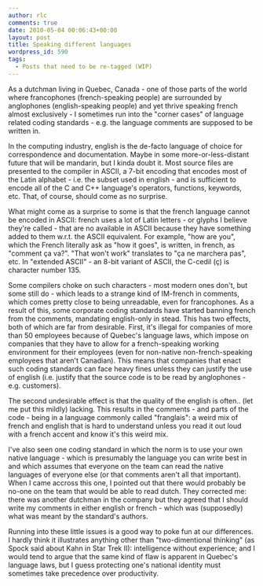 ```yaml
---
author: rlc
comments: true
date: 2010-05-04 00:06:43+00:00
layout: post
title: Speaking different languages
wordpress_id: 590
tags:
  - Posts that need to be re-tagged (WIP)
---
```


As a dutchman living in Quebec, Canada - one of those parts of the world where francophones (french-speaking people) are surrounded by anglophones (english-speaking people) and yet thrive speaking french almost exclusively - I sometimes run into the "corner cases" of language related coding standards - e.g. the language comments are supposed to be written in.

<!--more-->

In the computing industry, english is the de-facto language of choice for correspondence and documentation. Maybe in some more-or-less-distant future that will be mandarin, but I kinda doubt it. Most source files are presented to the compiler in ASCII, a 7-bit encoding that encodes most of the Latin alphabet - i.e. the subset used in english - and is sufficient to encode all of the C and C++ language's operators, functions, keywords, etc. That, of course, should come as no surprise.

What might come as a surprise to some is that the french language cannot be encoded in ASCII: french uses a lot of Latin letters - or glyphs I believe they're called - that are no available in ASCII because they have something added to them w.r.t. the ASCII equivalent. For example, "how are you", which the French literally ask as "how it goes", is written, in french, as "comment ça va?". "That won't work" translates to "ça ne marchera pas", etc. In "extended ASCII" - an 8-bit variant of ASCII, the C-cedil (ç) is character number 135.

Some compilers choke on such characters - most modern ones don't, but some still do - which leads to a strange kind of IM-french in comments, which comes pretty close to being unreadable, even for francophones. As a result of this, some corporate coding standards have started banning french from the comments, mandating english-only in stead. This has two effects, both of which are far from desirable. First, it's illegal for companies of more than 50 employees because of Quebec's language laws, which impose on companies that they have to allow for a french-speaking working environment for their employees (even for non-native non-french-speaking employees that aren't Canadian). This means that companies that enact such coding standards can face heavy fines unless they can justify the use of english (i.e. justify that the source code is to be read by anglophones - e.g. customers).

The second undesirable effect is that the quality of the english is often.. (let me put this mildly) lacking. This results in the comments - and parts of the code - being in a language commonly called "franglais": a weird mix of french and english that is hard to understand unless you read it out loud with a french accent and know it's this weird mix.

I've also seen one coding standard in which the norm is to use your own native language - which is presumably the language you can write best in and which assumes that everyone on the team can read the native languages of everyone else (or that comments aren't all that important). When I came accross this one, I pointed out that there would probably be no-one on the team that would be able to read dutch. They corrected me: there was another dutchman in the company but they agreed that I should write my comments in either english or french - which was (supposedly) what was meant by the standard's authors.

Running into these little issues is a good way to poke fun at our differences. I hardly think it illustrates anything other than "two-dimentional thinking" (as Spock said about Kahn in Star Trek II): intelligence without experience; and I would tend to argue that the same kind of flaw is apparent in Quebec's language laws, but I guess protecting one's national identity must sometimes take precedence over productivity.
